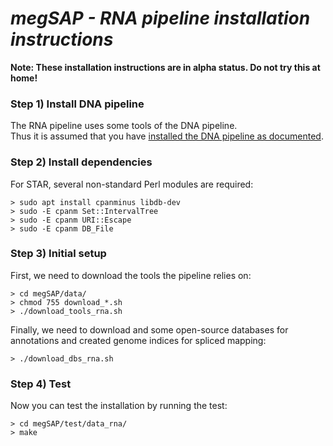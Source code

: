 # *megSAP - RNA pipeline installation instructions*

**Note: These installation instructions are in alpha status. Do not try this at home!** 

### Step 1) Install DNA pipeline

The RNA pipeline uses some tools of the DNA pipeline.  
Thus it is assumed that you have [installed the DNA pipeline as documented](../Readme.md).

### Step 2) Install dependencies

For STAR, several non-standard Perl modules are required:

	> sudo apt install cpanminus libdb-dev
	> sudo -E cpanm Set::IntervalTree
	> sudo -E cpanm URI::Escape
	> sudo -E cpanm DB_File

### Step 3) Initial setup

First, we need to download the tools the pipeline relies on:

	> cd megSAP/data/
	> chmod 755 download_*.sh
	> ./download_tools_rna.sh

Finally, we need to download and some open-source databases for annotations and created genome indices for spliced mapping:

	> ./download_dbs_rna.sh

### Step 4) Test

Now you can test the installation by running the test:

	> cd megSAP/test/data_rna/
	> make










